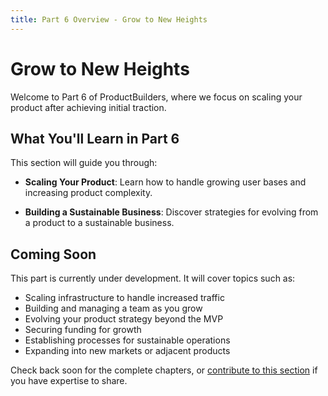 ```yaml
---
title: Part 6 Overview - Grow to New Heights
---
```


# Grow to New Heights

Welcome to Part 6 of ProductBuilders, where we focus on scaling your product after achieving initial traction.

## What You'll Learn in Part 6

This section will guide you through:

- **Scaling Your Product**: Learn how to handle growing user bases and increasing product complexity.
  
- **Building a Sustainable Business**: Discover strategies for evolving from a product to a sustainable business.

## Coming Soon

This part is currently under development. It will cover topics such as:

- Scaling infrastructure to handle increased traffic
- Building and managing a team as you grow
- Evolving your product strategy beyond the MVP
- Securing funding for growth
- Establishing processes for sustainable operations
- Expanding into new markets or adjacent products

Check back soon for the complete chapters, or [contribute to this section](/contribute) if you have expertise to share. 